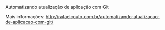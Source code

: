 Automatizando atualização de aplicação com Git

Mais informações: http://rafaelcouto.com.br/automatizando-atualizacao-de-aplicacao-com-git/